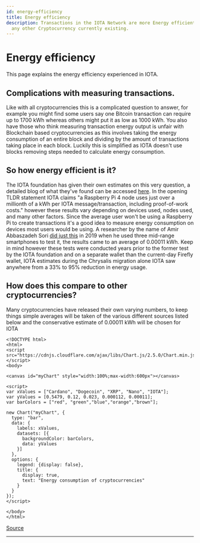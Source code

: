 ```yaml
---
id: energy-efficiency
title: Energy efficiency
description: Transactions in the IOTA Network are more Energy efficient than in
  any other Cryptocurrency currently existing.
---
```


# Energy efficiency

This page explains the energy efficiency experienced in IOTA.

## Complications with measuring transactions.

Like with all cryptocurrencies this is a complicated question to answer, for example you might find some users say one Bitcoin transaction can require up to 1700 kWh whereas others might put it as low as 1000 kWh. You also have those who think measuring transaction energy output is unfair with Blockchain based cryptocurrencies as this involves taking the energy consumption of an entire block and dividing by the amount of transactions taking place in each block. Luckily this is simplified as IOTA doesn't use blocks removing steps needed to calculate energy consumption.

## So how energy efficient is it?

The IOTA foundation has given their own estimates on this very question, a detailed blog of what they've found can be accessed [here](https://blog.iota.org/internal-energy-benchmarks-for-iota/). In the opening TLDR statement IOTA claims "a Raspberry Pi 4 node uses just over a millionth of a kWh per IOTA message/transaction, including proof-of-work costs." however these results vary depending on devices used, nodes used, and many other factors. Since the average user won't be using a Raspberry Pi to create transactions it's a good idea to measure energy consumption on devices most users would be using. A researcher by the name of Amir Abbaszadeh Sori [did just this](https://medium.com/@a.abbaszadeh.s/measuring-iota-pow-s-energy-consumption-and-comparing-with-other-payment-systems-413f4de50274) in 2019 when he used three mid-range smartphones to test it, the results came to an average of 0.00011 kWh. Keep in mind however these tests were conducted years prior to the former test by the IOTA foundation and on a separate wallet than the current-day Firefly wallet, IOTA estimates during the Chrysalis migration alone IOTA saw anywhere from a 33% to 95% reduction in energy usage.

## How does this compare to other cryptocurrencies?

Many cryptocurrencies have released their own varying numbers, to keep things simple averages will be taken of the various different sources listed below and the conservative estimate of 0.00011 kWh will be chosen for IOTA

    <!DOCTYPE html>
    <html>
    <script src="https://cdnjs.cloudflare.com/ajax/libs/Chart.js/2.5.0/Chart.min.js"></script>
    <body>

    <canvas id="myChart" style="width:100%;max-width:600px"></canvas>

    <script>
    var xValues = ["Cardano", "Dogecoin", "XRP", "Nano", "IOTA"];
    var yValues = [0.5479, 0.12, 0.023, 0.000112, 0.00011];
    var barColors = ["red", "green","blue","orange","brown"];

    new Chart("myChart", {
      type: "bar",
      data: {
        labels: xValues,
        datasets: [{
          backgroundColor: barColors,
          data: yValues
        }]
      },
      options: {
        legend: {display: false},
        title: {
          display: true,
          text: "Energy consumption of cryptocurrencies"
        }
      }
    });
    </script>

    </body>
    </html>

[Source](https://www.trgdatacenters.com/most-environment-friendly-cryptocurrencies/)

***
